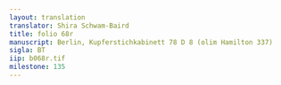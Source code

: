 ```yaml
---
layout: translation
translator: Shira Schwam-Baird
title: folio 68r
manuscript: Berlin, Kupferstichkabinett 78 D 8 (olim Hamilton 337)
sigla: BT
iip: b068r.tif
milestone: 135
---
```

